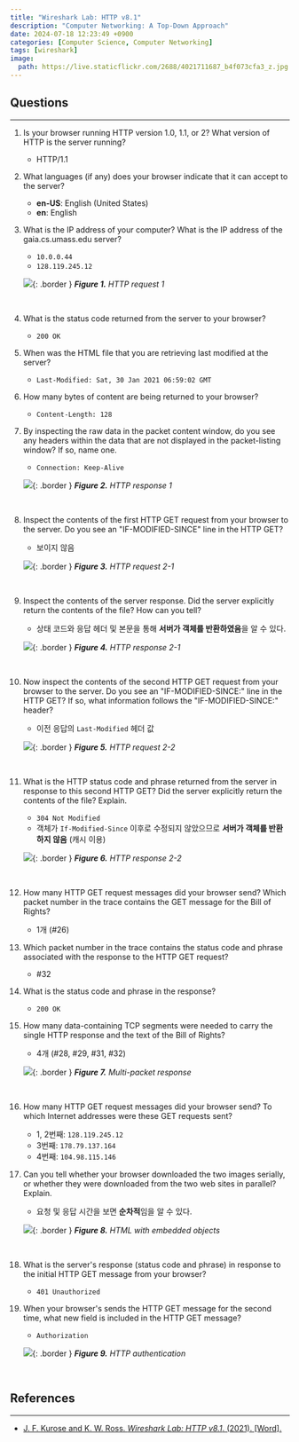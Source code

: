 ```yaml
---
title: "Wireshark Lab: HTTP v8.1"
description: "Computer Networking: A Top-Down Approach"
date: 2024-07-18 12:23:49 +0900
categories: [Computer Science, Computer Networking]
tags: [wireshark]
image:
  path: https://live.staticflickr.com/2688/4021711687_b4f073cfa3_z.jpg
---
```


## Questions

---

1. Is your browser running HTTP version 1.0, 1.1, or 2? What version of HTTP is the server running?
   - HTTP/1.1

2. What languages (if any) does your browser indicate that it can accept to the server?
   - **en-US**: English (United States)
   - **en**: English

3. What is the IP address of your computer? What is the IP address of the gaia.cs.umass.edu server?
   - `10.0.0.44`
   - `128.119.245.12`

   ![](/posts/20240718/request-1.png){: .border }
   _**Figure 1.** HTTP request 1_

   <br>

4. What is the status code returned from the server to your browser?
   - `200 OK`

5. When was the HTML file that you are retrieving last modified at the server?
   - `Last-Modified: Sat, 30 Jan 2021 06:59:02 GMT`

6. How many bytes of content are being returned to your browser?
   - `Content-Length: 128`

7. By inspecting the raw data in the packet content window, do you see any headers within the data that are not displayed in the packet-listing window? If so, name one.
   - `Connection: Keep-Alive`

   ![](/posts/20240718/response-1.png){: .border }
   _**Figure 2.** HTTP response 1_

   <br>

8. Inspect the contents of the first HTTP GET request from your browser to the server. Do you see an "IF-MODIFIED-SINCE" line in the HTTP GET?
   - 보이지 않음

   ![](/posts/20240718/request-2-1.png){: .border }
   _**Figure 3.** HTTP request 2-1_

   <br>

9. Inspect the contents of the server response. Did the server explicitly return the contents of the file? How can you tell?
   - 상태 코드와 응답 헤더 및 본문을 통해 **서버가 객체를 반환하였음**을 알 수 있다.

   ![](/posts/20240718/response-2-1.png){: .border }
   _**Figure 4.** HTTP response 2-1_

   <br>

10. Now inspect the contents of the second HTTP GET request from your browser to the server. Do you see an "IF-MODIFIED-SINCE:" line in the HTTP GET? If so, what information follows the "IF-MODIFIED-SINCE:" header?
    - 이전 응답의 `Last-Modified` 헤더 값

    ![](/posts/20240718/request-2-2.png){: .border }
    _**Figure 5.** HTTP request 2-2_

    <br>

11. What is the HTTP status code and phrase returned from the server in response to this second HTTP GET? Did the server explicitly return the contents of the file? Explain.
    - `304 Not Modified`
    - 객체가 `If-Modified-Since` 이후로 수정되지 않았으므로 **서버가 객체를 반환하지 않음** (캐시 이용)

    ![](/posts/20240718/response-2-2.png){: .border }
    _**Figure 6.** HTTP response 2-2_

    <br>

12. How many HTTP GET request messages did your browser send? Which packet number in the trace contains the GET message for the Bill of Rights?
    - 1개 (#26)

13. Which packet number in the trace contains the status code and phrase associated with the response to the HTTP GET request?
    - #32

14. What is the status code and phrase in the response?
    - `200 OK`

15. How many data-containing TCP segments were needed to carry the single HTTP response and the text of the Bill of Rights?
    - 4개 (#28, #29, #31, #32)

    ![](/posts/20240718/multi-packet.png){: .border }
    _**Figure 7.** Multi-packet response_

    <br>

16. How many HTTP GET request messages did your browser send? To which Internet addresses were these GET requests sent?
    - 1, 2번째: `128.119.245.12`
    - 3번째: `178.79.137.164`
    - 4번째: `104.98.115.146`

17. Can you tell whether your browser downloaded the two images serially, or whether they were downloaded from the two web sites in parallel? Explain.
    - 요청 및 응답 시간을 보면 **순차적**임을 알 수 있다.

    ![](/posts/20240718/embedded-objects.png){: .border }
    _**Figure 8.** HTML with embedded objects_

    <br>

18. What is the server's response (status code and phrase) in response to the initial HTTP GET message from your browser?
    - `401 Unauthorized`

19. When your browser's sends the HTTP GET message for the second time, what new field is included in the HTTP GET message?
    - `Authorization`

    ![](/posts/20240718/authentication.png){: .border }
    _**Figure 9.** HTTP authentication_

    <br>

## References

---

- [J. F. Kurose and K. W. Ross. _Wireshark Lab: HTTP v8.1_. (2021). [Word].](https://www-net.cs.umass.edu/wireshark-labs/Wireshark_HTTP_v8.1.doc)
